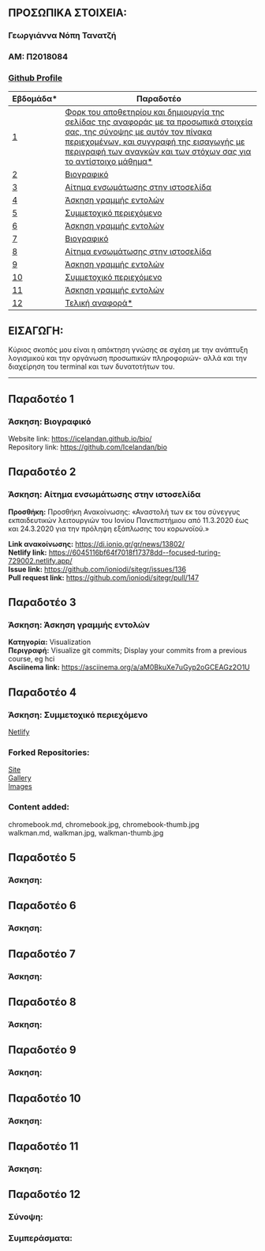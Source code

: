 ## ΠΡΟΣΩΠΙΚΑ ΣΤΟΙΧΕΙΑ:

### Γεωργιάννα Νόπη Τανατζή
### ΑΜ: Π2018084
### [Github Profile](https://github.com/Icelandan/)

| Εβδομάδα* | Παραδοτέο |
| --- | --- |
| <a href="#P">1</a> |<a href="#P"> Φορκ του αποθετηρίου και δημιουργία της σελίδας της αναφοράς με τα προσωπικά στοιχεία σας, της σύνοψης με αυτόν τον πίνακα περιεχομένων, και συγγραφή της εισαγωγής με περιγραφή των αναγκών και των στόχων σας για το αντίστοιχο μάθημα*</a> |
| <a href="#P-1">2</a> |<a href="#P-1"> Βιογραφικό</a> |
| <a href="#P-2">3</a> |<a href="#P-2">  Αίτημα ενσωμάτωσης στην ιστοσελίδα</a> |
| <a href="#P-3">4</a> |<a href="#P-3"> Άσκηση γραμμής εντολών</a> |
| <a href="#P-4">5 </a> |<a href="#P-4"> Συμμετοχικό περιεχόμενο</a> |
| <a href="#P-5">6 </a>|<a href="#P-5"> Άσκηση γραμμής εντολών</a> |
| <a href="#P-6">7 </a>|<a href="#P-6"> Bιογραφικό</a> |
| <a href="#P-7">8 </a>|<a href="#P-7"> Αίτημα ενσωμάτωσης στην ιστοσελίδα </a>|
| <a href="#P-8">9</a> |<a href="#P-8">	Άσκηση γραμμής εντολών</a> |
| <a href="#P-9">10</a> | <a href="#P-9">Συμμετοχικό περιεχόμενο </a>|
| <a href="#P-10">11</a> |<a href="#P-10"> Άσκηση γραμμής εντολών</a> |
| <a href="#P-11">12</a> | <a href="#P-11">Τελική αναφορά* </a>|

## <a name="P">ΕΙΣΑΓΩΓΗ:</a> 
Κύριος σκοπός μου είναι η απόκτηση γνώσης σε σχέση με την ανάπτυξη λογισμικού και την οργάνωση προσωπικών πληροφοριών- αλλά και την διαχείρηση του terminal και των δυνατοτήτων του.


---


## <a name="P-1">Παραδοτέο 1</a>
### Άσκηση: Βιογραφικό
Website link: https://icelandan.github.io/bio/ <br />
Repository link: https://github.com/Icelandan/bio


## <a name="P-2">Παραδοτέο 2</a>
### Άσκηση: Αίτημα ενσωμάτωσης στην ιστοσελίδα
**Προσθήκη:** Προσθήκη Ανακοίνωσης: «Αναστολή των εκ του σύνεγγυς εκπαιδευτικών λειτουργιών του Ιονίου Πανεπιστήμιου από 11.3.2020 έως και 24.3.2020 για την πρόληψη εξάπλωσης του κορωνοϊού.»<br />

**Link ανακοίνωσης:** https://di.ionio.gr/gr/news/13802/ <br />
**Netlify link:** https://6045116bf64f7018f17378dd--focused-turing-729002.netlify.app/ <br />
**Issue link:** https://github.com/ioniodi/sitegr/issues/136 <br />
**Pull request link:** https://github.com/ioniodi/sitegr/pull/147

## <a name="P-3">Παραδοτέο 3</a>
### Άσκηση: Άσκηση γραμμής εντολών

**Κατηγορία:** Visualization <br />
**Περιγραφή:** Visualize git commits; Display your commits from a previous course, eg hci <br />
**Asciinema link:** https://asciinema.org/a/aM0BkuXe7uGyp2oGCEAGz2O1U

## <a name="P-4">Παραδοτέο 4</a>
### Άσκηση: Συμμετοχικό περιεχόμενο
<a href="https://60564747ce6925c7f3460705--awesome-mahavira-cc9e7b.netlify.app/chapters">Netlify</a><br />

### Forked Repositories: 
<a href="https://github.com/Icelandan/site">Site</a> <br />
<a href="https://github.com/Icelandan/_gallery/tree/834d716eb8fb6d7a64848d2778373267aa4e10d0">Gallery</a> <br />
<a href="https://github.com/Icelandan/images/tree/30b884a84b8bb0c7b665e1fa35e7cd9169bc3df1">Images</a> <br />

### Content added:
chromebook.md, chromebook.jpg, chromebook-thumb.jpg <br />
walkman.md, walkman.jpg, walkman-thumb.jpg <br />

## <a name="P-5">Παραδοτέο 5</a>
### Άσκηση: 

## <a name="P-6">Παραδοτέο 6</a>
### Άσκηση: 

## <a name="P-7">Παραδοτέο 7</a>
### Άσκηση: 

## <a name="P-8">Παραδοτέο 8</a>
### Άσκηση: 

## <a name="P-9">Παραδοτέο 9</a>
### Άσκηση: 

## <a name="P-9">Παραδοτέο 10</a>
### Άσκηση: 

## <a name="P-9">Παραδοτέο 11</a>
### Άσκηση: 

## <a name="P-10">Παραδοτέο 12</a>
### Σύνοψη:

### <a name="P-11">Συμπεράσματα:
